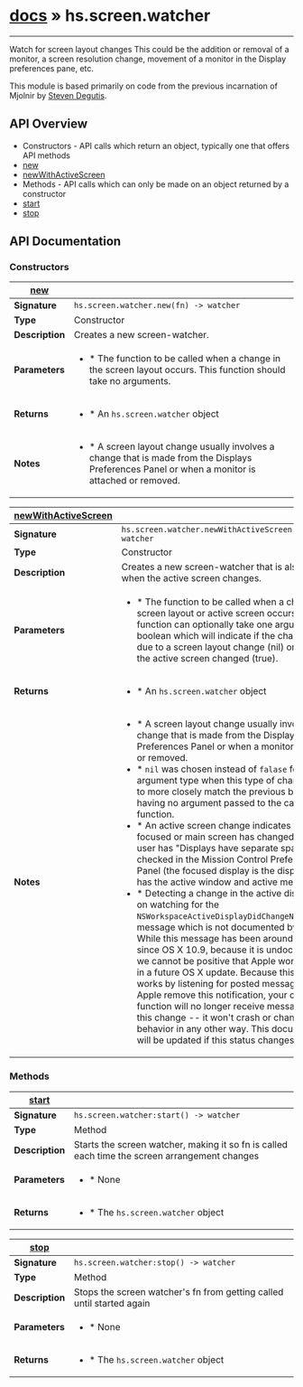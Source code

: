 # [docs](/hammerspoon/index.md) » hs.screen.watcher
---

Watch for screen layout changes
This could be the addition or removal of a monitor, a screen resolution change, movement of a monitor in the Display preferences pane, etc.

This module is based primarily on code from the previous incarnation of Mjolnir by [Steven Degutis](https://github.com/sdegutis/).

## API Overview
* Constructors - API calls which return an object, typically one that offers API methods
 * [new](#new)
 * [newWithActiveScreen](#newWithActiveScreen)
* Methods - API calls which can only be made on an object returned by a constructor
 * [start](#start)
 * [stop](#stop)

## API Documentation

### Constructors

| [new](#new)         |                                                                                     |
| --------------------------------------------|-------------------------------------------------------------------------------------|
| **Signature**                               | `hs.screen.watcher.new(fn) -> watcher`                                                                    |
| **Type**                                    | Constructor                                                                     |
| **Description**                             | Creates a new screen-watcher.                                                                     |
| **Parameters**                              | <ul><li> * The function to be called when a change in the screen layout occurs.  This function should take no arguments.</li></ul> |
| **Returns**                                 | <ul><li> * An `hs.screen.watcher` object</li></ul>          |
| **Notes**                                   | <ul><li> * A screen layout change usually involves a change that is made from the Displays Preferences Panel or when a monitor is attached or removed.</li></ul>                |

| [newWithActiveScreen](#newWithActiveScreen)         |                                                                                     |
| --------------------------------------------|-------------------------------------------------------------------------------------|
| **Signature**                               | `hs.screen.watcher.newWithActiveScreen(fn) -> watcher`                                                                    |
| **Type**                                    | Constructor                                                                     |
| **Description**                             | Creates a new screen-watcher that is also called when the active screen changes.                                                                     |
| **Parameters**                              | <ul><li> * The function to be called when a change in the screen layout or active screen occurs.  This function can optionally take one argument, a boolean which will indicate if the change was due to a screen layout change (nil) or because the active screen changed (true).</li></ul> |
| **Returns**                                 | <ul><li> * An `hs.screen.watcher` object</li></ul>          |
| **Notes**                                   | <ul><li> * A screen layout change usually involves a change that is made from the Displays Preferences Panel or when a monitor is attached or removed.</li><li>   * `nil` was chosen instead of `falase` for the argument type when this type of change occurs to more closely match the previous behavior of having no argument passed to the callback function.</li><li> * An active screen change indicates that the focused or main screen has changed when the user has "Displays have separate spaces" checked in the Mission Control Preferences Panel (the focused display is the display which has the active window and active menubar).</li><li>   * Detecting a change in the active display relies on watching for the `NSWorkspaceActiveDisplayDidChangeNotification` message which is not documented by Apple.  While this message has been around at least since OS X 10.9, because it is undocumented, we cannot be positive that Apple won't remove it in a future OS X update.  Because this watcher works by listening for posted messages, should Apple remove this notification, your callback function will no longer receive messages about this change -- it won't crash or change behavior in any other way.  This documentation will be updated if this status changes.</li></ul>                |

### Methods

| [start](#start)         |                                                                                     |
| --------------------------------------------|-------------------------------------------------------------------------------------|
| **Signature**                               | `hs.screen.watcher:start() -> watcher`                                                                    |
| **Type**                                    | Method                                                                     |
| **Description**                             | Starts the screen watcher, making it so fn is called each time the screen arrangement changes                                                                     |
| **Parameters**                              | <ul><li> * None</li></ul> |
| **Returns**                                 | <ul><li> * The `hs.screen.watcher` object</li></ul>          |

| [stop](#stop)         |                                                                                     |
| --------------------------------------------|-------------------------------------------------------------------------------------|
| **Signature**                               | `hs.screen.watcher:stop() -> watcher`                                                                    |
| **Type**                                    | Method                                                                     |
| **Description**                             | Stops the screen watcher's fn from getting called until started again                                                                     |
| **Parameters**                              | <ul><li> * None</li></ul> |
| **Returns**                                 | <ul><li> * The `hs.screen.watcher` object</li></ul>          |

